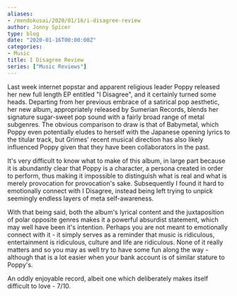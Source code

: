 ```yaml
---
aliases:
- /mendokusai/2020/01/16/i-disagree-review
author: Jonny Spicer
type: blog
date: "2020-01-16T00:00:00Z"
categories:
- Music
title: I Disagree Review
series: ["Music Reviews"]
---
```

Last week internet popstar and apparent religious leader Poppy released her new full length EP entitled "I Disagree", and it
certainly turned some heads. Departing from her previous embrace of a satirical pop aesthetic, her new album, appropriately
released by Sumerian Records, blends her signature sugar-sweet pop sound with a fairly broad range of metal subgenres. The
obvious comparison to draw is that of Babymetal, which Poppy even potentially eludes to herself with the Japanese opening
lyrics to the titular track, but Grimes' recent musical direction has also likely influenced Poppy given that they have
been collaborators in the past.

It's very difficult to know what to make of this album, in large part because it is abundantly clear that Poppy is a character,
a persona created in order to perform, thus making it impossible to distinguish what is real and what is merely provocation for
provocation's sake. Subsequently I found it hard to emotionally connect with I Disagree, instead being left trying to unpick
seemingly endless layers of meta self-awareness.

With that being said, both the album's lyrical content and the juxtaposition of polar opposite genres makes it a powerful
absurdist statement, which may well have been it's intention. Perhaps you are not meant to emotionally connect with it -
it simply serves as a reminder that music is ridiculous, entertainment is ridiculous, culture and life are ridiculous.
None of it really matters and so you may as well try to have some fun along the way - although that is a lot easier when
your bank account is of similar stature to Poppy's.

An oddly enjoyable record, albeit one which deliberately makes itself difficult to love - 7/10.
